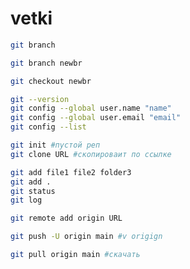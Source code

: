 # vetki
```bash
git branch
```
```bash
git branch newbr
```
```bash
git checkout newbr
```
```bash
git --version
git config --global user.name "name"
git config --global user.email "email"
git config --list
```
```bash
git init #пустой реп
git clone URL #скопироваит по ссылке
```

```bash
git add file1 file2 folder3
git add .
git status
git log
```
```bash
git remote add origin URL
```
```bash
git push -U origin main #v origign

```
```bash
git pull origin main #cкачать
```